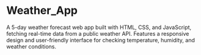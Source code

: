 # Weather_App
A 5-day weather forecast web app built with HTML, CSS, and JavaScript, fetching real-time data from a public weather API. Features a responsive design and user-friendly interface for checking temperature, humidity, and weather conditions.
